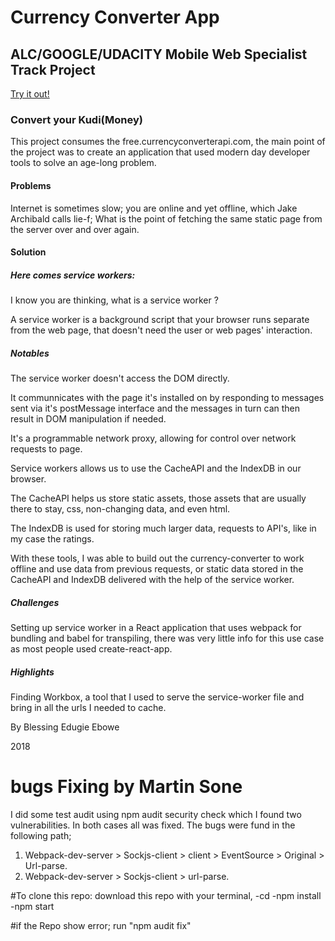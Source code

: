 # Currency Converter App

## ALC/GOOGLE/UDACITY Mobile Web Specialist Track Project

[Try it out!](https://refinedblessing.github.io/Kudi/)

### Convert your Kudi(Money)

This project consumes the free.currencyconverterapi.com, the main point of the project was to create an application that used modern day developer tools to solve an age-long problem.

#### Problems
Internet is sometimes slow;
you are online and yet offline, which Jake Archibald calls lie-f;
What is the point of fetching the same static page from the server over and over again.

#### Solution
##### Here comes service workers:

I know you are thinking, what is a service worker ?

A service worker is a background script that your browser runs separate from the web page, that doesn't need the user or web pages' interaction.

##### Notables

The service worker doesn't access the DOM directly.

It communnicates with the page it's installed on by responding to messages sent via it's postMessage interface and the messages in turn can then result in DOM manipulation if needed.

It's a programmable network proxy, allowing for control over network requests to page.

Service workers allows us to use the CacheAPI and the IndexDB in our browser.

The CacheAPI helps us store static assets, those assets that are usually there to stay, css, non-changing data, and even html.

The IndexDB is used for storing much larger data, requests to API's, like in my case the ratings.

With these tools, I was able to build out the currency-converter to work offline and use data from previous requests, or static data stored in the CacheAPI and IndexDB delivered with the help of the service worker.

##### Challenges
Setting up service worker in a React application that uses webpack for bundling and babel for transpiling, there was very little info for this use case as most people used create-react-app.

##### Highlights
Finding Workbox, a tool that I used to serve the service-worker file and bring in all the urls I needed to cache.


By Blessing Edugie Ebowe

2018
# bugs Fixing by Martin Sone
I did some test audit using npm audit security check  which I found two vulnerabilities. In both cases all was fixed. The bugs were fund in the following path;
1) Webpack-dev-server > Sockjs-client > client > EventSource > Original > Url-parse.
2) Webpack-dev-server > Sockjs-client > url-parse.

#To clone this repo:
download this repo with your terminal,
-cd <The Resposity NAME>
-npm install
-npm start

#if the Repo show error;
run "npm audit fix"

